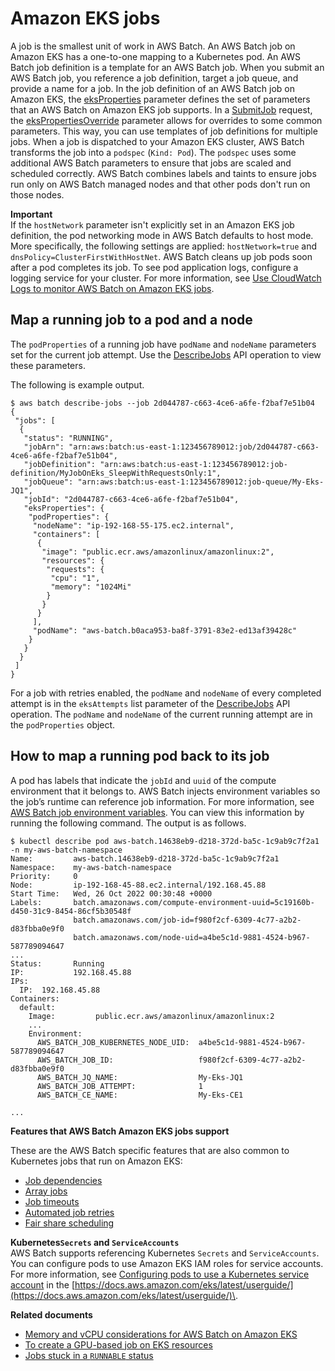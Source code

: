# Amazon EKS jobs<a name="eks-jobs"></a>

A job is the smallest unit of work in AWS Batch\. An AWS Batch job on Amazon EKS has a one\-to\-one mapping to a Kubernetes pod\. An AWS Batch job definition is a template for an AWS Batch job\. When you submit an AWS Batch job, you reference a job definition, target a job queue, and provide a name for a job\. In the job definition of an AWS Batch job on Amazon EKS, the [eksProperties](https://docs.aws.amazon.com/batch/latest/APIReference/API_EksProperties.html) parameter defines the set of parameters that an AWS Batch on Amazon EKS job supports\. In a [SubmitJob](https://docs.aws.amazon.com/batch/latest/APIReference/API_SubmitJob.html) request, the [eksPropertiesOverride](https://docs.aws.amazon.com/batch/latest/APIReference/API_EksPropertiesOverride.html) parameter allows for overrides to some common parameters\. This way, you can use templates of job definitions for multiple jobs\. When a job is dispatched to your Amazon EKS cluster, AWS Batch transforms the job into a `podspec` \(`Kind: Pod`\)\. The `podspec` uses some additional AWS Batch parameters to ensure that jobs are scaled and scheduled correctly\. AWS Batch combines labels and taints to ensure jobs run only on AWS Batch managed nodes and that other pods don't run on those nodes\.

**Important**  
If the `hostNetwork` parameter isn't explicitly set in an Amazon EKS job definition, the pod networking mode in AWS Batch defaults to host mode\. More specifically, the following settings are applied: `hostNetwork=true` and `dnsPolicy=ClusterFirstWithHostNet`\.
AWS Batch cleans up job pods soon after a pod completes its job\. To see pod application logs, configure a logging service for your cluster\. For more information, see [Use CloudWatch Logs to monitor AWS Batch on Amazon EKS jobs](batch-eks-cloudwatch-logs.md)\.

## Map a running job to a pod and a node<a name="eks-jobs-map-running-job"></a>

The `podProperties` of a running job have `podName` and `nodeName` parameters set for the current job attempt\. Use the [DescribeJobs](https://docs.aws.amazon.com/batch/latest/APIReference/API_DescribeJobs.html) API operation to view these parameters\.

The following is example output\.

```
$ aws batch describe-jobs --job 2d044787-c663-4ce6-a6fe-f2baf7e51b04
{
 "jobs": [
  {
   "status": "RUNNING",
   "jobArn": "arn:aws:batch:us-east-1:123456789012:job/2d044787-c663-4ce6-a6fe-f2baf7e51b04",
   "jobDefinition": "arn:aws:batch:us-east-1:123456789012:job-definition/MyJobOnEks_SleepWithRequestsOnly:1",
   "jobQueue": "arn:aws:batch:us-east-1:123456789012:job-queue/My-Eks-JQ1",
   "jobId": "2d044787-c663-4ce6-a6fe-f2baf7e51b04",
   "eksProperties": {
    "podProperties": {
     "nodeName": "ip-192-168-55-175.ec2.internal",
     "containers": [
      {
       "image": "public.ecr.aws/amazonlinux/amazonlinux:2",
       "resources": {
        "requests": {
         "cpu": "1",
         "memory": "1024Mi"
        }
       }
      }
     ],
     "podName": "aws-batch.b0aca953-ba8f-3791-83e2-ed13af39428c"
    }
   }
  }
 ]
}
```

For a job with retries enabled, the `podName` and `nodeName` of every completed attempt is in the `eksAttempts` list parameter of the [DescribeJobs](https://docs.aws.amazon.com/batch/latest/APIReference/API_DescribeJobs.html) API operation\. The `podName` and `nodeName` of the current running attempt are in the `podProperties` object\.

## How to map a running pod back to its job<a name="eks-jobs-map-running-pod-to-job"></a>

A pod has labels that indicate the `jobId` and `uuid` of the compute environment that it belongs to\. AWS Batch injects environment variables so the job’s runtime can reference job information\. For more information, see [AWS Batch job environment variables](job_env_vars.md)\. You can view this information by running the following command\. The output is as follows\.

```
$ kubectl describe pod aws-batch.14638eb9-d218-372d-ba5c-1c9ab9c7f2a1 -n my-aws-batch-namespace
Name:         aws-batch.14638eb9-d218-372d-ba5c-1c9ab9c7f2a1
Namespace:    my-aws-batch-namespace
Priority:     0
Node:         ip-192-168-45-88.ec2.internal/192.168.45.88
Start Time:   Wed, 26 Oct 2022 00:30:48 +0000
Labels:       batch.amazonaws.com/compute-environment-uuid=5c19160b-d450-31c9-8454-86cf5b30548f
              batch.amazonaws.com/job-id=f980f2cf-6309-4c77-a2b2-d83fbba0e9f0
              batch.amazonaws.com/node-uid=a4be5c1d-9881-4524-b967-587789094647
...
Status:       Running
IP:           192.168.45.88
IPs:
  IP:  192.168.45.88
Containers:
  default:
    Image:         public.ecr.aws/amazonlinux/amazonlinux:2
    ...
    Environment:
      AWS_BATCH_JOB_KUBERNETES_NODE_UID:  a4be5c1d-9881-4524-b967-587789094647
      AWS_BATCH_JOB_ID:                   f980f2cf-6309-4c77-a2b2-d83fbba0e9f0
      AWS_BATCH_JQ_NAME:                  My-Eks-JQ1
      AWS_BATCH_JOB_ATTEMPT:              1
      AWS_BATCH_CE_NAME:                  My-Eks-CE1

...
```

**Features that AWS Batch Amazon EKS jobs support**

These are the AWS Batch specific features that are also common to Kubernetes jobs that run on Amazon EKS:
+ [Job dependencies](job_dependencies.md)
+ [Array jobs](array_jobs.md)
+ [Job timeouts](job_timeouts.md)
+ [Automated job retries](job_retries.md)
+ [Fair share scheduling](job_scheduling.md#fair-share-scheduling)

**Kubernetes`Secrets` and `ServiceAccounts`**  
AWS Batch supports referencing Kubernetes `Secrets` and `ServiceAccounts`\. You can configure pods to use Amazon EKS IAM roles for service accounts\. For more information, see [Configuring pods to use a Kubernetes service account](https://docs.aws.amazon.com/eks/latest/userguide/pod-configuration.html) in the [https://docs.aws.amazon.com/eks/latest/userguide/](https://docs.aws.amazon.com/eks/latest/userguide/)\.

**Related documents**
+ [Memory and vCPU considerations for AWS Batch on Amazon EKS](memory-cpu-batch-eks.md)
+ [To create a GPU\-based job on EKS resources](run-eks-gpu-workload.md)
+ [Jobs stuck in a `RUNNABLE` status](troubleshooting.md#job_stuck_in_runnable)